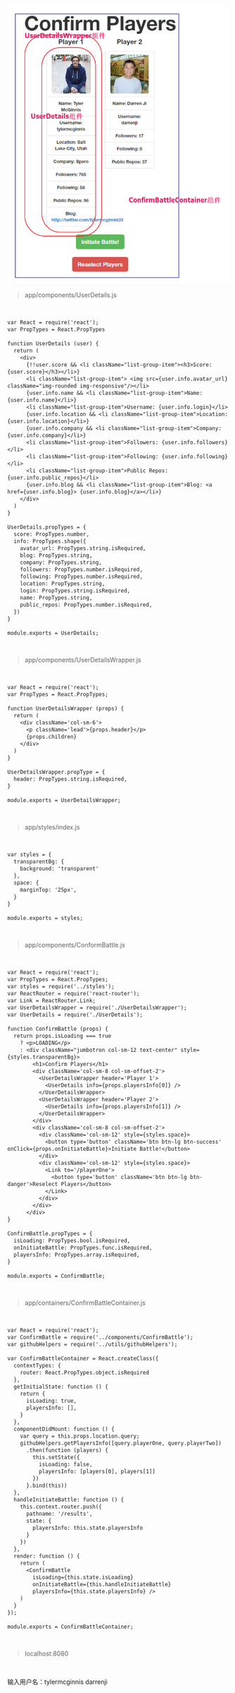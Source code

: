 ![](./imgs/15.png)

> app/components/UserDetails.js

<br>

	var React = require('react');
	var PropTypes = React.PropTypes
	
	function UserDetails (user) {
	  return (
	    <div>
	      {!!user.score && <li className="list-group-item"><h3>Score: {user.score}</h3></li>}
	      <li className="list-group-item"> <img src={user.info.avatar_url} className="img-rounded img-responsive"/></li>
	      {user.info.name && <li className="list-group-item">Name: {user.info.name}</li>}
	      <li className="list-group-item">Username: {user.info.login}</li>
	      {user.info.location && <li className="list-group-item">Location: {user.info.location}</li>}
	      {user.info.company && <li className="list-group-item">Company: {user.info.company}</li>}
	      <li className="list-group-item">Followers: {user.info.followers}</li>
	      <li className="list-group-item">Following: {user.info.following}</li>
	      <li className="list-group-item">Public Repos: {user.info.public_repos}</li>
	      {user.info.blog && <li className="list-group-item">Blog: <a href={user.info.blog}> {user.info.blog}</a></li>}
	    </div>
	  )
	}
	
	UserDetails.propTypes = {
	  score: PropTypes.number,
	  info: PropTypes.shape({
	    avatar_url: PropTypes.string.isRequired,
	    blog: PropTypes.string,
	    company: PropTypes.string,
	    followers: PropTypes.number.isRequired,
	    following: PropTypes.number.isRequired,
	    location: PropTypes.string,
	    login: PropTypes.string.isRequired,
	    name: PropTypes.string,
	    public_repos: PropTypes.number.isRequired,
	  })
	}
	
	module.exports = UserDetails;

<br>

> app/components/UserDetailsWrapper.js

<br>

	var React = require('react');
	var PropTypes = React.PropTypes;
	
	function UserDetailsWrapper (props) {
	  return (
	    <div className='col-sm-6'>
	      <p className='lead'>{props.header}</p>
	      {props.children}
	    </div>
	  )
	}
	
	UserDetailsWrapper.propType = {
	  header: PropTypes.string.isRequired,
	}
	
	module.exports = UserDetailsWrapper;

<br>

> app/styles/index.js

<br>

	var styles = {
	  transparentBg: {
	    background: 'transparent'
	  },
	  space: {
	    marginTop: '25px',
	  }
	}
	
	module.exports = styles;

<br>

> app/components/ConformBattle.js

<br>

	var React = require('react');
	var PropTypes = React.PropTypes;
	var styles = require('../styles');
	var ReactRouter = require('react-router');
	var Link = ReactRouter.Link;
	var UserDetailsWrapper = require('./UserDetailsWrapper');
	var UserDetails = require('./UserDetails');
	
	function ConfirmBattle (props) {
	  return props.isLoading === true
	    ? <p>LOADING</p>
	    : <div className="jumbotron col-sm-12 text-center" style={styles.transparentBg}>
	        <h1>Confirm Players</h1>
	        <div className='col-sm-8 col-sm-offset-2'>
	          <UserDetailsWrapper header='Player 1'>
	            <UserDetails info={props.playersInfo[0]} />
	          </UserDetailsWrapper>
	          <UserDetailsWrapper header='Player 2'>
	            <UserDetails info={props.playersInfo[1]} />
	          </UserDetailsWrapper>
	        </div>
	        <div className='col-sm-8 col-sm-offset-2'>
	          <div className='col-sm-12' style={styles.space}>
	            <button type='button' className='btn btn-lg btn-success' onClick={props.onInitiateBattle}>Initiate Battle!</button>
	          </div>
	          <div className='col-sm-12' style={styles.space}>
	            <Link to='/playerOne'>
	              <button type='button' className='btn btn-lg btn-danger'>Reselect Players</button>
	            </Link>
	          </div>
	        </div>
	      </div>
	}
	
	ConfirmBattle.propTypes = {
	  isLoading: PropTypes.bool.isRequired,
	  onInitiateBattle: PropTypes.func.isRequired,
	  playersInfo: PropTypes.array.isRequired,
	}
	
	module.exports = ConfirmBattle;

<br>

> app/containers/ConfirmBattleContainer.js

<br>

	var React = require('react');
	var ConfirmBattle = require('../components/ConfirmBattle');
	var githubHelpers = require('../utils/githubHelpers');
	
	var ConfirmBattleContainer = React.createClass({
	  contextTypes: {
	    router: React.PropTypes.object.isRequired
	  },
	  getInitialState: function () {
	    return {
	      isLoading: true,
	      playersInfo: [],
	    }
	  },
	  componentDidMount: function () {
	    var query = this.props.location.query;
	    githubHelpers.getPlayersInfo([query.playerOne, query.playerTwo])
	      .then(function (players) {
	        this.setState({
	          isLoading: false,
	          playersInfo: [players[0], players[1]]
	        })
	      }.bind(this))
	  },
	  handleInitiateBattle: function () {
	    this.context.router.push({
	      pathname: '/results',
	      state: {
	        playersInfo: this.state.playersInfo
	      }
	    })
	  },
	  render: function () {
	    return (
	      <ConfirmBattle
	        isLoading={this.state.isLoading}
	        onInitiateBattle={this.handleInitiateBattle}
	        playersInfo={this.state.playersInfo} />
	    )
	  }
	});
	
	module.exports = ConfirmBattleContainer;

<br>

> localhost:8080

<br>

输入用户名：tylermcginnis   darrenji




